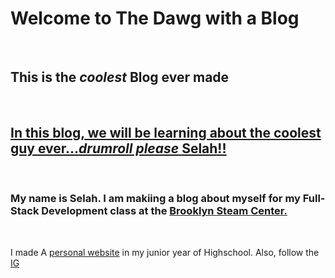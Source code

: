 # Welcome to  The Dawg with a Blog
<br>

## This is the *coolest* Blog **ever** made
<br>

## <ins>In this blog, we will be learning about the **coolest** guy ever...*drumroll please* **Selah!!**</ins>
<br>

### My name is Selah. I am makiing a blog about myself for my Full-Stack Development class at the [Brooklyn Steam Center.](http://brooklynsteamcenter.org)
<br>

I made A [personal website](shMemphis.github.io) in my junior year of Highschool. 
Also, follow the [IG]()
